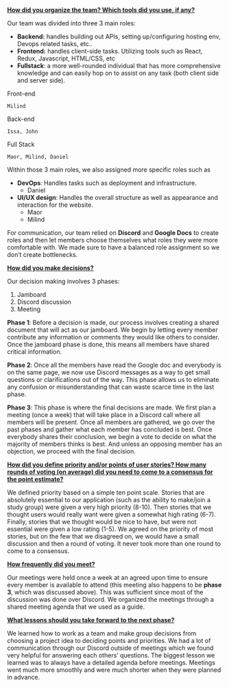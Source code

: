 <!-- Output copied to clipboard! -->

<!-----

Yay, no errors, warnings, or alerts!

Conversion time: 0.367 seconds.


Using this Markdown file:

1. Paste this output into your source file.
2. See the notes and action items below regarding this conversion run.
3. Check the rendered output (headings, lists, code blocks, tables) for proper
   formatting and use a linkchecker before you publish this page.

Conversion notes:

* Docs to Markdown version 1.0β33
* Fri Jan 28 2022 19:57:19 GMT-0800 (PST)
* Source doc: process.md
----->


**<span style="text-decoration:underline;">How did you organize the team? Which tools did you use, if any?  \
</span>**

Our team was divided into three 3 main roles:  




* **Backend:** handles building out APIs, setting up/configuring hosting env, Devops related tasks, etc..
* **Frontend:** handles client-side tasks. Utilizing tools such as React, Redux, Javascript, HTML/CSS, etc
* **Fullstack**: a more well-rounded individual that has more comprehensive knowledge and can easily hop on to assist on any task (both client side and server side). 

Front-end

    Milind

Back-end

    Issa, John

Full Stack 

    Maor, Milind, Daniel 

 


Within those 3 main roles, we also assigned more specific roles such as 




* **DevOps**: Handles tasks such as deployment and infrastructure. 
    * Daniel 
* **UI/UX design**: Handles the overall structure as well as appearance and interaction for the website. 
    * Maor
    * Milind 


For communication, our team relied on **Discord** and **Google Docs** to create roles and then let members choose themselves what roles they were more comfortable with. We made sure to have a balanced role assignment so we don’t create bottlenecks. 

**<span style="text-decoration:underline;">How did you make decisions?</span>**

Our decision making involves 3 phases: 



1. Jamboard 
2. Discord discussion
3. Meeting

**Phase 1**: Before a decision is made, our process involves creating a shared document that will act as our jamboard. We begin by letting every member contribute any information or comments they would like others to consider. Once the jamboard phase is done, this means all members have shared critical information. 

**Phase 2**: Once all the members have read the Google doc and everybody is on the same page, we now use Discord messages as a way to get small questions or clarifications out of the way. This phase allows us to eliminate any confusion or misunderstanding that can waste scarce time in the last phase. 

**Phase 3**: This phase is where the final decisions are made. We first plan a meeting (once a week) that will take place in a Discord call where all members will be present. Once all members are gathered, we go over the past phases and gather what each member has concluded is best. Once everybody shares their conclusion, we begin a vote to decide on what the majority of members thinks is best. And unless an opposing member has an objection, we proceed with the final decision.

**<span style="text-decoration:underline;">How did you define priority and/or points of user stories? How many rounds of voting (on average) did you need to come to a consensus for the point estimate?</span>**

We defined priority based on a simple ten point scale. Stories that are absolutely essential to our application (such as the ability to make/join a study group) were given a very high priority (8-10). Then stories that we thought users would really want were given a somewhat high rating (6-7). Finally, stories that we thought would be nice to have, but were not essential were given a low rating (1-5). We agreed on the priority of most stories, but on the few that we disagreed on, we would have a small discussion and then a round of voting. It never took more than one round to come to a consensus.

**<span style="text-decoration:underline;"> How frequently did you meet?</span>**

Our meetings were held once a week at an agreed upon time to ensure every member is available to attend (this meeting also happens to be **phase 3**, which was discussed above). This was sufficient since most of the discussion was done over Discord. We organized the meetings through a shared meeting agenda that we used as a guide. 

**<span style="text-decoration:underline;">What lessons should you take forward to the next phase? </span>**

We learned how to work as a team and make group decisions from choosing a project idea to deciding points and priorities. We had a lot of communication through our Discord outside of meetings which we found very helpful for answering each others’ questions. The biggest lesson we learned was to always have a detailed agenda before meetings. Meetings went much more smoothly and were much shorter when they were planned in advance.
